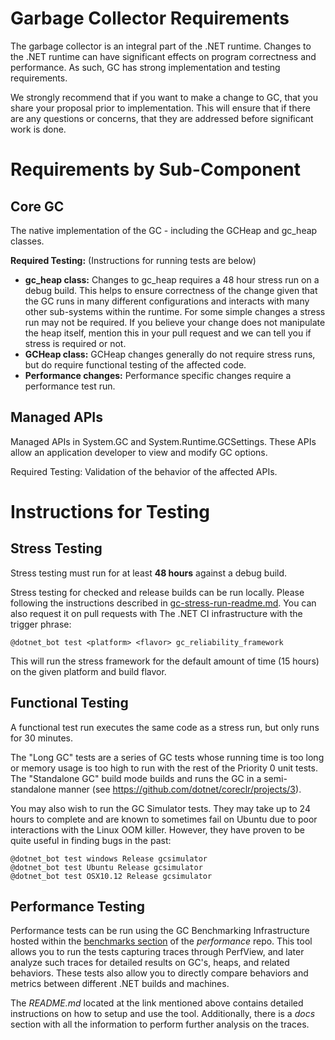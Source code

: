 Garbage Collector Requirements
==============================

The garbage collector is an integral part of the .NET runtime.  Changes to the .NET runtime can have significant effects on program correctness and performance.  As such, GC has strong implementation and testing requirements.

We strongly recommend that if you want to make a change to GC, that you share your proposal prior to implementation.  This will ensure that if there are any questions or concerns, that they are addressed before significant work is done.

# Requirements by Sub-Component #

## Core GC ##
The native implementation of the GC - including the GCHeap and gc_heap classes.

**Required Testing:** (Instructions for running tests are below)

- **gc_heap class:** Changes to gc_heap requires a 48 hour stress run on a debug build.  This helps to ensure correctness of the change given that the GC runs in many different configurations and interacts with many other sub-systems within the runtime.  For some simple changes a stress run may not be required.  If you believe your change does not manipulate the heap itself, mention this in your pull request and we can tell you if stress is required or not.
- **GCHeap class:**  GCHeap changes generally do not require stress runs, but do require functional testing of the affected code.
- **Performance changes:** Performance specific changes require a performance test run.

## Managed APIs ##
Managed APIs in System.GC and System.Runtime.GCSettings.  These APIs allow an application developer to view and modify GC options.

Required Testing: Validation of the behavior of the affected APIs.

# Instructions for Testing #

## Stress Testing ##
Stress testing must run for at least **48 hours** against a debug build.

Stress testing for checked and release builds can be run locally. Please following the instructions described in [gc-stress-run-readme.md](https://github.com/dotnet/runtime/blob/main/docs/workflow/testing/coreclr/gc-stress-run-readme.md). You can also request it on pull requests with The .NET CI infrastructure with the trigger phrase:

```
@dotnet_bot test <platform> <flavor> gc_reliability_framework
```

This will run the stress framework for the default amount of time (15 hours) on the given platform and build flavor.

## Functional Testing ##
A functional test run executes the same code as a stress run, but only runs for 30 minutes.

The "Long GC" tests are a series of GC tests whose running time is too long or memory usage is too high to run with
the rest of the Priority 0 unit tests. The "Standalone GC" build mode builds and runs the GC in a semi-standalone manner
(see https://github.com/dotnet/coreclr/projects/3).

You may also wish to run the GC Simulator tests. They may take up to 24 hours to complete and are known to sometimes fail on Ubuntu
due to poor interactions with the Linux OOM killer. However, they have proven to be quite useful in finding bugs in the past:

```
@dotnet_bot test windows Release gcsimulator
@dotnet_bot test Ubuntu Release gcsimulator
@dotnet_bot test OSX10.12 Release gcsimulator
```

## Performance Testing ##
Performance tests can be run using the GC Benchmarking Infrastructure hosted within the [benchmarks section](https://github.com/dotnet/performance/tree/master/src/benchmarks/gc) of the _performance_ repo. This tool allows you to run the tests capturing traces through PerfView, and later analyze such traces for detailed results on GC's, heaps, and related behaviors. These tests also allow you to directly compare behaviors and metrics between different .NET builds and machines.

The _README.md_ located at the link mentioned above contains detailed instructions on how to setup and use the tool. Additionally, there is a _docs_ section with all the information to perform further analysis on the traces.
